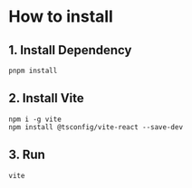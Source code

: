 # How to install

## 1. Install Dependency

```
pnpm install
```

## 2. Install Vite

```
npm i -g vite
npm install @tsconfig/vite-react --save-dev
```

## 3. Run

```
vite
```